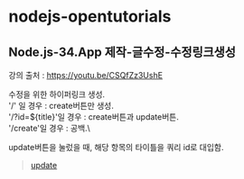 # nodejs-opentutorials

## Node.js-34.App 제작-글수정-수정링크생성
강의 출처 : https://youtu.be/CSQfZz3UshE

수정을 위한 하이퍼링크 생성.\
'/' 일 경우 : create버튼만 생성.\
'/?id=${title}'일 경우 : create버튼과 update버튼.\
'/create'일 경우 : 공백.\

update버튼을 눌렀을 때, 해당 항목의 타이틀을 쿼리 id로 대입함.
> <a href="/update?id=${title}">update</a>

